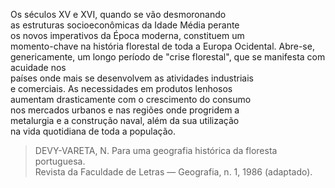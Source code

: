 Os séculos XV e XVI, quando se vão desmoronando\
as estruturas socioeconômicas da Idade Média perante\
os novos imperativos da Época moderna, constituem um\
momento-chave na história florestal de toda a Europa Ocidental. Abre-se, genericamente, um longo período de "crise florestal", que se manifesta com acuidade nos\
países onde mais se desenvolvem as atividades industriais\
e comerciais. As necessidades em produtos lenhosos\
aumentam drasticamente com o crescimento do consumo\
nos mercados urbanos e nas regiões onde progridem a\
metalurgia e a construção naval, além da sua utilização\
na vida quotidiana de toda a população.

> DEVY-VARETA, N. Para uma geografia histórica da floresta portuguesa.\
> Revista da Faculdade de Letras — Geografia, n. 1, 1986 (adaptado).
